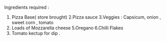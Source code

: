 Ingredients required :

1. Pizza Base( store brought)
2.Pizza sauce
3.Veggies : Capsicum, onion , sweet corn , tomato
4. Loads of Mozzarella cheese
5.Oregano 
6.Chilli Flakes 
7. Tomato kectup for dip .
